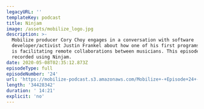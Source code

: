 ```yaml
---
legacyURL: ''
templateKey: podcast
title: Ninjam
image: /assets/mobilize_logo.jpg
description: >-
  Mobilize producer Cory Choy engages in a conversation with software
  developer/activist Justin Frankel about how one of his first programs Ninjam
  is facilitating remote collaborations between musicians. This episode was
  recorded using Ninjam.
date: 2020-05-08T02:35:12.873Z
episodeType: full
episodeNumber: '24'
url: 'https://mobilize-podcast.s3.amazonaws.com/Mobilize+-+Episode+24+-+Ninjam.mp3'
length: '34428342'
duration: ' 14:21'
explicit: 'no'
---
```


